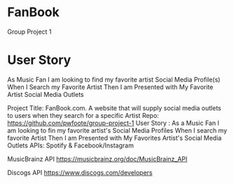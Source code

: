 # FanBook
Group Project 1

# User Story
As Music Fan I am looking to find my favorite artist Social Media Profile(s)
When I Search my Favorite Artist 
Then I am Presented with My Favorite Artist Social Media Outlets

Project Title: FanBook.com. A website that will supply social media outlets to users when they search for a specific Artist
Repo: https://github.com/pwfoote/group-project-1
User Story :
As a Music Fan I am looking to fin my favorite artist's Social Media Profiles
When I search my favorite Artist
Then I am Presented with My Favorites Artist's Social Media Outlets
APIs: Spotify & Facebook/Instagram

MusicBrainz API
https://musicbrainz.org/doc/MusicBrainz_API

Discogs API
https://www.discogs.com/developers
